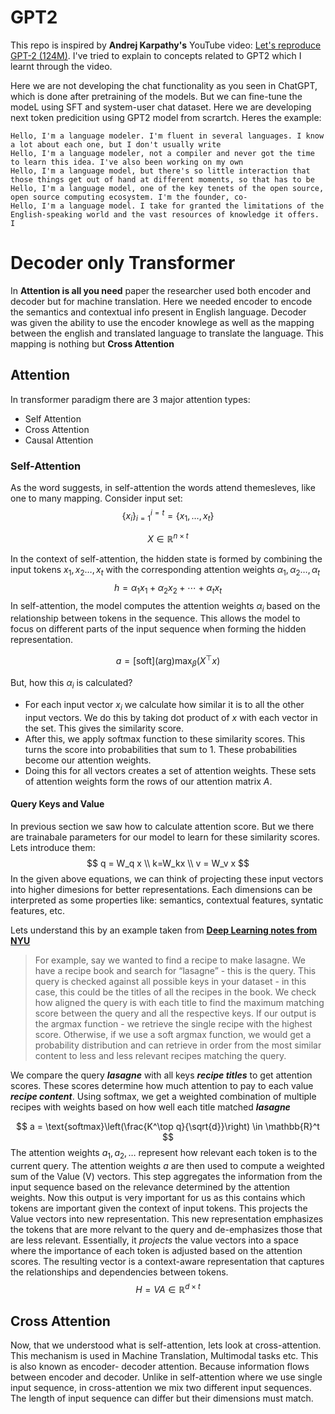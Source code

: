 # GPT2 

This repo is inspired by **Andrej Karpathy's** YouTube video: [Let's reproduce GPT-2 (124M)](https://www.youtube.com/watch?v=l8pRSuU81PU&t=12016s). I've tried to explain to concepts related to GPT2 which I learnt through the video.

Here we are not developing the chat functionality as you seen in ChatGPT, which is done after pretraining of the models. But we can fine-tune the modeL using SFT and system-user chat dataset. Here we are developing next token predicition using GPT2 model from scrartch. Heres the example:

```
Hello, I'm a language modeler. I'm fluent in several languages. I know a lot about each one, but I don't usually write
Hello, I'm a language modeler, not a compiler and never got the time to learn this idea. I've also been working on my own
Hello, I'm a language model, but there's so little interaction that those things get out of hand at different moments, so that has to be
Hello, I'm a language model, one of the key tenets of the open source, open source computing ecosystem. I'm the founder, co-
Hello, I'm a language model. I take for granted the limitations of the English-speaking world and the vast resources of knowledge it offers. I
 ```

# Decoder only Transformer
In **Attention is all you need** paper the researcher used both encoder and decoder but for machine translation. Here we needed encoder to encode the semantics and contextual info present in English language. Decoder was given the ability to use the encoder knowlege as well as the mapping between the english and translated language to translate the language. This mapping is nothing but **Cross Attention**

## Attention
In transformer paradigm there are 3 major attention types:

- Self Attention
- Cross Attention
- Causal Attention

### Self-Attention
As the word suggests, in self-attention the words attend themesleves, like one to many mapping. Consider input set:
$$
\{x_i\}_{i=1}^{i=t} = \{x_1,\ldots,x_t\}
$$

$$
X \in \mathbb{R}^{n \times t}
$$

In the context of self-attention, the hidden state is formed by combining the input tokens $x_1, x_2\ldots,x_t$ with the corresponding attention weights $\alpha_1,\alpha_2\ldots,\alpha_t$
$$h = \alpha_1 x_1 + \alpha_2 x_2 + \cdots + \alpha_t x_t$$
In self-attention, the model computes the attention weights $\alpha_i$ based on the relationship between tokens in the sequence. This allows the model to focus on different parts of the input sequence when forming the hidden representation.

$$
a = [\text{soft}](\text{arg})\max_\beta(X^\top x)
$$

But, how this $\alpha_i$ is calculated?
- For each input vector $x_i$ we calculate how similar it is to all the other input vectors. We do this by taking dot product of $x$ with each vector in the set. This gives the similarity score.
- After this, we apply softmax function to these similarity scores. This turns the score into probabilities that sum to 1. These probabilities become our attention weights. 
- Doing this for all vectors creates a set of attention weights. These sets of attention weights form the rows of our attention matrix $A$.

#### Query Keys and Value
In previous section we saw how to calculate attention score. But we there are trainabale parameters for our model to learn for these similarity scores. Lets introduce them:
$$
q = W_q x \\
k=W_kx \\
v = W_v x
$$
In the given above equations, we can think of projecting these input vectors into higher dimesions for better representations. Each dimensions can be interpreted as some properties like: semantics, contextual features, syntatic features, etc.

Lets understand this by an example taken from [**Deep Learning notes from NYU**](https://atcold.github.io/NYU-DLSP20/en/week12/12-3/)

> For example, say we wanted to find a recipe to make lasagne. We have a recipe book and search for “lasagne” - this is the query. This query is checked against all possible keys in your dataset - in this case, this could be the titles of all the recipes in the book. We check how aligned the query is with each title to find the maximum matching score between the query and all the respective keys. If our output is the argmax function - we retrieve the single recipe with the highest score. Otherwise, if we use a soft argmax function, we would get a probability distribution and can retrieve in order from the most similar content to less and less relevant recipes matching the query.



We compare the query ***lasagne*** with all keys ***recipe titles*** to get attention scores. These scores determine how much attention to pay to each value ***recipe content***. Using softmax, we get a weighted combination of multiple recipes with weights based on how well each title matched ***lasagne***

$$
a = \text{softmax}\left(\frac{K^\top q}{\sqrt{d}}\right) \in \mathbb{R}^t
$$
The attention weights $a_1, a_2, \ldots$ represent how relevant each token is to the current query.
The attention weights $a$ are then used to compute a weighted sum of the Value (V) vectors. This step aggregates the information from the input sequence based on the relevance determined by the attention weights.
Now this output is very important for us as this contains which tokens are important given the context of input tokens. This projects the Value vectors into new representation. This new representation emphasizes the tokens that are more relvant to the query and de-emphasizes those that are less relevant. Essentially, it *projects* the value vectors into a space where the importance of each token is adjusted based on the attention scores. The resulting vector is a context-aware representation that captures the relationships and dependencies between tokens.
$$
H = VA \in \mathbb{R}^{d \times t}
$$

## Cross Attention
Now, that we understood what is self-attention, lets look at cross-attention. This mechanism is used in Machine Translation, Multimodal tasks etc. This is also known as encoder- decoder attention. Because information flows between encoder and decoder. Unlike in self-attention where we use single input sequence, in cross-attention we mix two different input sequences. The length of input sequence can differ but their dimensions must match. 